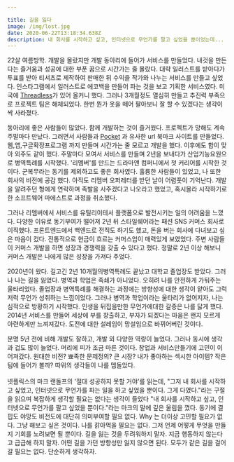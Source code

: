 ```yaml
---

title: 길을 잃다
image: /img/lost.jpg
date: 2020-06-22T13:18:34.638Z
description: 내 회사를 시작하고 싶고, 인터넷으로 무언가를 팔고 싶었을 뿐이었는데...
---
```

22살 여름방학. 개발을 몰랐지만 개발 동아리에 들어가 서비스를 만들었다. 내것을 만든다는 즐거움과 성공에 대한 부푼 꿈으로 시간가는 줄 몰랐다. 대략 일러스트를 받아다가 투표를 받아 티셔츠로 제작하여 판매한 뒤 수익을 작가와 나누는 서비스를 만들고 싶었다. 인스타그램에서 일러스트로 에코백을 만들어 파는 것을 보고 기획한 서비스였다. 미국에 [Threadless](https://www.threadless.com/designs/)가 있어 올커니 했다. 그러나 3개월정도 열심히 만들고 추진력 부족으로 프로젝트 팀은 해체되었다. 한번 뭔가 옷을 떼어 팔아보니 잘 할 수 있겠다는 생각이 싹 사라졌다.

동아리에 좋은 사람들이 많았다. 함께 개발하는 것이 즐거웠다. 프로젝트가 망해도 계속 주말마다 만났다. 그러면서 사람들과 [Pocket](https://getpocket.com/) 과 유사한 url 북마크 사이트를 만들었다. 웹,앱,구글확장프로그램 까지 만들며 시간가는 줄 모르고 개발을 했다. 이후에도 합이 맞아 외주도 같이 했다. 주말마다 모여서 서비스를 만들며 2년을 보내다가 산업기능요원으로 병역특례를 시작했다. '리멤버'를 만드는 드라마앤 컴퍼니에서 첫 커리어를 시작한 것이다. 군복무라는 동기를 제외하고도 좋은 회사였다. 훌륭한 사람들이 있었고, 나 또한 회사의 비전에 공감 했다. 아직도 리멤버 오퍼레터를 받던 날이 어렴풋이 기억난다. 개발을 알려주던 형에게 연락하며 족발을 사주겠다고 나오라고 했었고, 혹시몰라 시작하기로한 소프트웨어 마에스트로 과정을 취소했다.

그러나 리멤버에서 서비스를 유틸리이테서 플랫폼으로 발전시키는 일의 어려움을 느꼈다. 다양한 이유로 동기부여가 떨어져  2년 뒤 스타일쉐어라는 패션 SNS 커머스 회사로 이직했다. 프론트엔드에서 백엔드로 전직도 하기도 했고, 돈을 버는 회사에 다녀보고 싶은 마음이 컸다. 전통적으로 현금이 흐르는 커머스업이 매력있게 보였었다. 주변 사람들이 커머스 개발을 하면 성장과 경쟁력을 갖출 수 있다고 했다. 정말로 2년 이상 해보니 커머스 개발은 나에게 많은 성장을 가져다 주었다.

2020년이 왔다. 길고긴 2년 10개월의병역특례도 끝났고 대학교 졸업장도 받았다. 그러나 나는 길을 잃었다. 병역과 학업은 족쇄가 아니었다. 오히려 나를 안전하게 가둬주는 울타리었다.  졸업장과 병역특례를 해결하는 과정에는 방향성에 대한 생각이 얕아도 그럭저럭 무언가 성취하는 느낌이었다. 그러나 병역과 학업이라는 울타리가 없어지자, 나는 심적으로 방황하기 시작했다. 인생을 뒤집을만한 무언가에대한 갈증은 나를 닳게 했다. 2014년 서비스를 만들어 세상에 부를 창출하고, 부자가 되겠다는 마음은 왠지 모르게 아련하게만 느껴져갔다. 도전에 대한 설레임이 망설임으로 바뀌어버린 것이다.

분명 5년 전에 비해 개발도 잘하고, 개발 외 다양한 역량이 늘었다. 그러나 동시에 생각과 겁도 많이 늘었다. 머리에 피가 조금 마른 것이다. 창업과 서비스만들기에 고민이 이어져갔다. 원대한 비전? 뾰족한 문제정의? 큰 시장?  내가 좋아하는 섹시한 아이템? 작은 팀에 들어가 볼까? 따위의 생각들이 나를 멤돌았다. \
\
넷플릭스의 마크 랜돌프의 '절대 성공하지 못할 거야'를 읽는데, "그저 내 회사를 시작하고 싶었고, 인터넷으로 무언가를 파는 일을 하고 싶었을 뿐이다. 그게 다였다."라는 구절을 읽으며 복잡하게 생각할 필요는 없다는 생각이 들었다 "내 회사를 시작하고 싶고, 인터넷으로 무언가를 팔고 싶었을 뿐이다."라는 마크의 말에 깊은 울림을 꼈다. 동기에 결핍도 야망도 비전도에 대단히 의미부여할 필요 없다. Why 는 더이상 고민할 필요가 없다. 그냥 해보고 싶은 것이다.  나를 갉아먹을 필요는 없다. 그저 언제 어떻게 무엇을 만들지 기회를 노려보면 될 뿐이다. 길을 잃는 것을 두려워하지 말자. 지금 행동하지 않는다고 급급해 하지 말자. 어떤 길을 가던 방향성만 잃지 않으면 된다. 모두가 같은 길을 걸어갈 필요는 없다. 단순하게 생각하자.